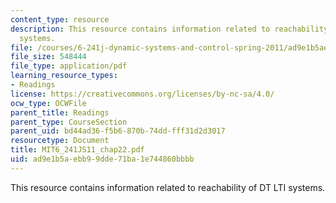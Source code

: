 ```yaml
---
content_type: resource
description: This resource contains information related to reachability of DT LTI
  systems.
file: /courses/6-241j-dynamic-systems-and-control-spring-2011/ad9e1b5aebb99dde71ba1e744860bbbb_MIT6_241JS11_chap22.pdf
file_size: 548444
file_type: application/pdf
learning_resource_types:
- Readings
license: https://creativecommons.org/licenses/by-nc-sa/4.0/
ocw_type: OCWFile
parent_title: Readings
parent_type: CourseSection
parent_uid: bd44ad36-f5b6-870b-74dd-fff31d2d3017
resourcetype: Document
title: MIT6_241JS11_chap22.pdf
uid: ad9e1b5a-ebb9-9dde-71ba-1e744860bbbb
---
```

This resource contains information related to reachability of DT LTI systems.